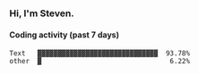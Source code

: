 ### Hi, I'm Steven.

#### Coding activity (past 7 days)
```
Text   ▓▓▓▓▓▓▓▓▓▓▓▓▓▓▓▓▓▓▓▓▓▓▓▓▓▓▓▓▓▓  93.78%
other  ▓                                6.22%
```
